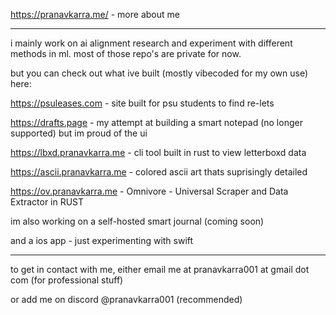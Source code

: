 https://pranavkarra.me/ - more about me

---

i mainly work on ai alignment research and experiment with different methods in ml. most of those repo's are private for now. 

but you can check out what ive built (mostly vibecoded for my own use) here:

https://psuleases.com - site built for psu students to find re-lets 

https://drafts.page - my attempt at building a smart notepad (no longer supported) but im proud of the ui

https://lbxd.pranavkarra.me - cli tool built in rust to view letterboxd data

https://ascii.pranavkarra.me - colored ascii art thats suprisingly detailed

https://ov.pranavkarra.me - Omnivore - Universal Scraper and Data Extractor in RUST

im also working on a self-hosted smart journal (coming soon)

and a ios app - just experimenting with swift

---


to get in contact with me, either email me at pranavkarra001 at gmail dot com (for professional stuff)

or add me on discord @pranavkarra001 (recommended)
